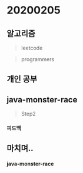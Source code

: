 # 20200205

## 알고리즘
> leetcode

> programmers


## 개인 공부

## java-monster-race 

> Step2 

#### 피드백

## 마치며.. 

#### java-monster-race 